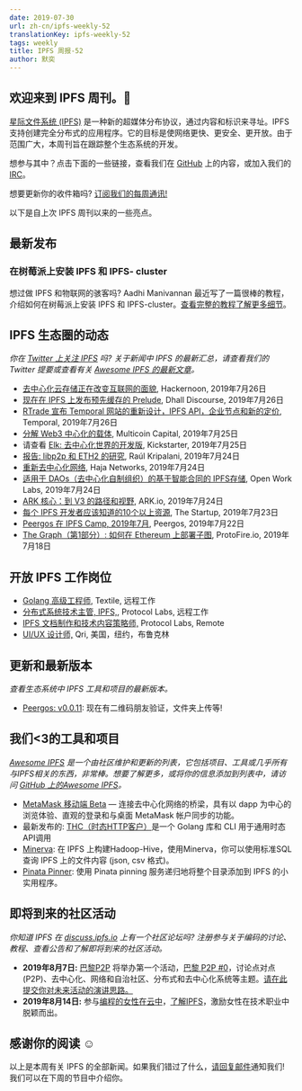 ```yaml
---
date: 2019-07-30
url: zh-cn/ipfs-weekly-52
translationKey: ipfs-weekly-52
tags: weekly
title: IPFS 周报-52
author: 默奕
---
```


## 欢迎来到 IPFS 周刊。👋

[星际文件系统 (IPFS)](https://ipfs.io/) 是一种新的超媒体分布协议，通过内容和标识来寻址。IPFS 支持创建完全分布式的应用程序。它的目标是使网络更快、更安全、更开放。由于范围广大，本周刊旨在跟踪整个生态系统的开发。

想参与其中？点击下面的一些链接，查看我们在 [GitHub](https://github.com/ipfs) 上的内容，或加入我们的 [IRC](https://riot.im/app/#/room/#ipfs:matrix.org)。

想要更新你的收件箱吗? [订阅我们的每周通讯!](http://eepurl.com/gL2Pi5)

以下是自上次 IPFS 周刊以来的一些亮点。

## 最新发布

### 在树莓派上安装 IPFS 和 IPFS- cluster
想过做 IPFS 和物联网的骇客吗? Aadhi Manivannan 最近写了一篇很棒的教程，介绍如何在树莓派上安装 IPFS 和 IPFS-cluster。[查看完整的教程了解更多细节](https://aadhi.rocks/installing-ipfs-ipfs-cluster-on-raspberry-pi/)。


## IPFS 生态圈的动态
*你在 [Twitter 上关注 IPFS](https://twitter.com/IPFSbot) 吗? 关于新闻中 IPFS 的最新汇总，请查看我们的 Twitter 提要或查看有关 [Awesome IPFS 的最新文章](https://awesome.ipfs.io/articles/)。*

+ [去中心化云存储正在改变互联网的面貌](https://hackernoon.com/decentralized-cloud-storage-how-it-will-change-the-face-of-the-internet-22-np1f2349h), Hackernoon, 2019年7月26日
+ [现在在 IPFS 上发布预先缓存的 Prelude](https://discourse.dhall-lang.org/t/now-publishing-pre-cached-prelude-on-ipfs/52), Dhall Discourse, 2019年7月26日
+ [RTrade 宣布 Temporal 网站的重新设计，IPFS API，企业节点和新的定价](https://medium.com/temporal-cloud/rtrade-announces-temporal-website-redesign-ipfs-api-enterprise-nodes-and-new-pricing-c0b1fe8a83a), Temporal, 2019年7月26日
+ [分解 Web3 中心化的载体](https://multicoin.capital/2019/07/25/unbundling-vectors-of-centralization-in-web3/), Multicoin Capital, 2019年7月25日
+ 请查看 [Elk: 去中心化世界的开发版](https://www.kickstarter.com/projects/233173198/elk-the-dev-board-for-the-decentralized-world), Kickstarter, 2019年7月25日
+ [报告: libp2p 和 ETH2 的研究](https://discuss.libp2p.io/t/report-a-study-of-libp2p-and-eth2/229), Raúl Kripalani, 2019年7月24日
+ [重新去中心化网络](https://medium.com/@hajanetworks/re-decentralizing-the-web-54678a1e4848), Haja Networks, 2019年7月24日
+ [适用于 DAOs（去中心化自制组织）的基于智能合同的 IPFS存储](https://medium.com/open-work-labs/smart-contract-based-ipfs-storage-for-daos-39c145f3042d), Open Work Labs, 2019年7月24日
+ [ARK 核心：到 V3 的路径和视野](https://blog.ark.io/ark-core-path-and-vision-to-v3-7a8bc3338d5a), ARK.io, 2019年7月24日
+ [每个 IPFS 开发者应该知道的10个以上资源](https://medium.com/swlh/10-resources-to-get-started-with-ipfs-5f429dc8a841), The Startup, 2019年7月23日
+ [Peergos 在 IPFS Camp, 2019年7月](https://peergos.org/blog#ipfs_camp_new_features_july_2019_), Peergos, 2019年7月22日
+ [The Graph（第1部分）: 如何在 Ethereum 上部署子图](https://medium.com/protofire-blog/the-graph-part-1-how-to-deploy-a-subgraph-on-ethereum-71e2d8094e1a), ProtoFire.io, 2019年7月18日


## 开放 IPFS 工作岗位

+ [Golang 高级工程师](https://www.golangprojects.com/golang-go-job-def-Senior-Golang-Engineer-Remote-Textile.html), Textile, 远程工作
+ [分布式系统技术主管, IPFS,](https://jobs.lever.co/protocol/9283f9b0-de64-4e1f-a221-5d02b0202198), Protocol Labs, 远程工作
+ [IPFS 文档制作和技术内容策略师,](https://jobs.lever.co/protocol/e7db2c84-afd7-44a4-9a27-449c751d8289) Protocol Labs, Remote
+ [UI/UX 设计师,](https://www.linkedin.com/jobs/view/1335924519/) Qri, 美国，纽约，布鲁克林


## 更新和最新版本
*查看生态系统中 IPFS 工具和项目的最新版本。*

+ [Peergos: v0.0.11](https://alpha.peergos.net/public/peergos/releases/v0.0.11): 现在有二维码朋友验证，文件夹上传等!


## 我们<3的工具和项目
*[Awesome IPFS](https://awesome.ipfs.io/) 是一个由社区维护和更新的列表，它包括项目、工具或几乎所有与IPFS相关的东西，非常棒。想要了解更多，或将你的信息添加到列表中，请访问 [GitHub 上的Awesome IPFS](https://github.com/ipfs/awesome-ipfs)。*

+ [MetaMask 移动端 Beta](https://medium.com/metamask/metamask-mobile-public-beta-a-feature-guide-and-walkthrough-9d01de7190ae) — 连接去中心化网络的桥梁，具有以 dapp 为中心的浏览体验、直观的登录和与桌面 MetaMask 帐户同步的功能。
+ 最新发布的: [THC（时态HTTP客户）](https://github.com/RTradeLtd/thc#examples)是一个 Golang 库和 CLI 用于通用时态API调用
+ [Minerva](https://discuss.ipfs.io/t/minerva-build-the-hadoop-hive-on-ipfs/5832): 在 IPFS 上构建Hadoop-Hive，使用Minerva，你可以使用标准SQL查询 IPFS 上的文件内容 (json, csv 格式)。
+ [Pinata Pinner](https://github.com/ItalyPaleAle/pinatapinner): 使用 Pinata pinning 服务递归地将整个目录添加到 IPFS 的小实用程序。


## 即将到来的社区活动
*你知道 IPFS 在 [discuss.ipfs.io](https://discuss.ipfs.io/) 上有一个社区论坛吗? 注册参与关于编码的讨论、教程、查看公告和了解即将到来的社区活动。*

+ **2019年8月7日:** [巴黎P2P](https://p2p.paris/en/) 将举办第一个活动，[巴黎 P2P #0](https://www.meetup.com/Paris-P2P/events/263089573/)，讨论点对点(P2P)、去中心化、网络和自治社区、分布式和去中心化系统等主题。[请在此提交你对未来活动的演讲思路。](https://p2p.paris/en/)
+ **2019年8月14日:** 参与[编程的女性在云中](https://www.womenwhocode.com/cloud/events)，[了解IPFS](https://zoom.us/webinar/register/WN_jnKnkxjJR3OOxf3kPa7Xfg)，激励女性在技术职业中脱颖而出。

## 感谢你的阅读 ☺️

以上是本周有关 IPFS 的全部新闻。如果我们错过了什么，[请回复邮件](mailto:newsletter@ipfs.io)通知我们! 我们可以在下周的节目中介绍你。
